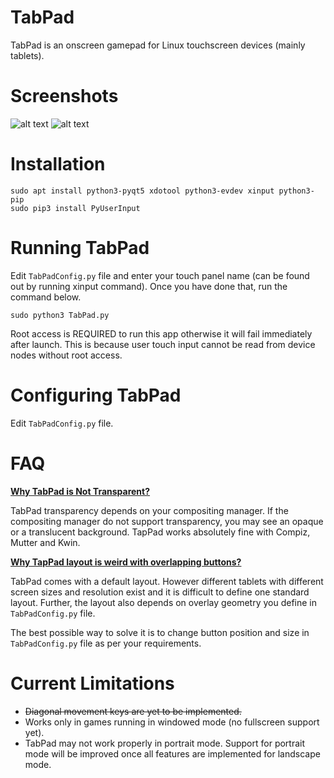 # TabPad 
TabPad is an onscreen gamepad for Linux touchscreen devices (mainly tablets).

# Screenshots
![alt text](https://raw.githubusercontent.com/nitg16/TabPad/master/TabPad.jpg)
![alt text](https://raw.githubusercontent.com/nitg16/TabPad/master/TabPad1.png)

# Installation 
    sudo apt install python3-pyqt5 xdotool python3-evdev xinput python3-pip
    sudo pip3 install PyUserInput 

# Running TabPad 
Edit `TabPadConfig.py` file and enter your touch panel name (can be found out by running xinput command). Once you have done that, run the command below. 

    sudo python3 TabPad.py 

Root access is REQUIRED to run this app otherwise it will fail immediately after launch. This is because user touch input cannot be read from device nodes without root access. 
# Configuring TabPad  
Edit `TabPadConfig.py` file.

# FAQ
**<u>Why TabPad is Not Transparent?</u>**

TabPad transparency depends on your compositing manager. If the compositing manager do not support transparency, you may see an opaque or a translucent background. TapPad works absolutely fine with Compiz, Mutter and Kwin.

**<u>Why TapPad layout is weird with overlapping buttons?</u>**

TabPad comes with a default layout. However different tablets with different screen sizes and resolution exist and it is difficult to define one standard layout. Further, the layout also depends on overlay geometry you define in `TabPadConfig.py` file.

The best possible way to solve it is to change button position and size in `TabPadConfig.py` file as per your requirements.   

# Current Limitations 
  * ~~Diagonal movement keys are yet to be implemented.~~
  * Works only in games running in windowed mode (no fullscreen support yet).
  * TabPad may not work properly in portrait mode. Support for portrait mode will be improved once all features are implemented for landscape mode.
